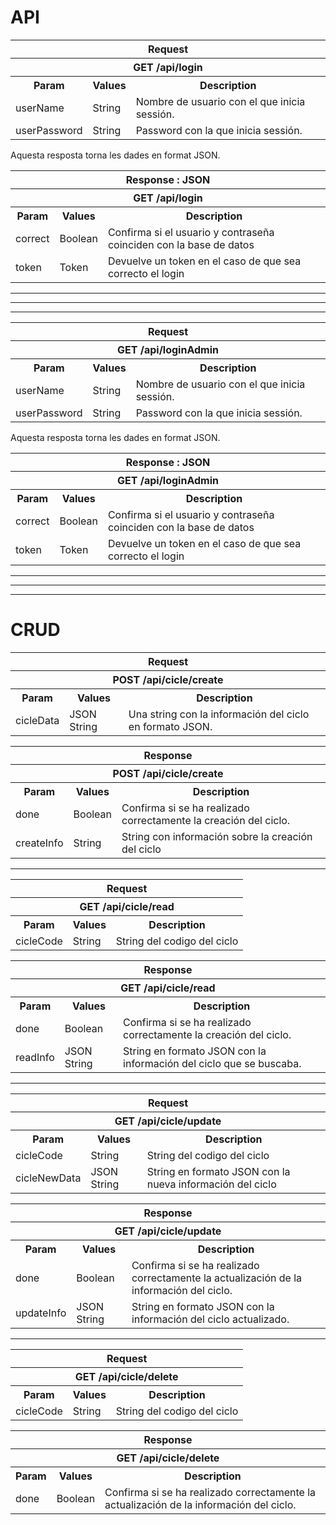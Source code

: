 # API

<table>
<tbody><tr>
<th colspan="3">Request
</th></tr>
<tr>
<th colspan="3">GET /api/login
</th></tr>
<tr>
<th>Param
</th>
<th>Values
</th>
<th>Description
</th></tr>
<tr>
<td>userName
</td>
<td>String
</td>
<td>Nombre de usuario con el que inicia sessión.
</td></tr>
<tr>
<td>userPassword
</td>
<td>String
</td>
<td>Password con la que inicia sessión.
</td></tr></tbody></table>

Aquesta resposta torna les dades en format JSON.

<table class="wikitable">
<tbody><tr>
<th colspan="3">Response&nbsp;: JSON
</th></tr>
<tr>
<th colspan="3">GET /api/login
</th></tr>
<tr>
<th>Param
</th>
<th>Values
</th>
<th>Description
</th></tr>
<tr>
<td>correct
</td>
<td>Boolean
</td>
<td>Confirma si el usuario y contraseña coinciden con la base de datos
</td></tr>
<tr>
<td>token
</td>
<td>Token
</td>
<td>Devuelve un token en el caso de que sea correcto el login
</td></tr></tbody></table>

<hr><hr><hr>

<table>
<tbody><tr>
<th colspan="3">Request
</th></tr>
<tr>
<th colspan="3">GET /api/loginAdmin
</th></tr>
<tr>
<th>Param
</th>
<th>Values
</th>
<th>Description
</th></tr>
<tr>
<td>userName
</td>
<td>String
</td>
<td>Nombre de usuario con el que inicia sessión.
</td></tr>
<tr>
<td>userPassword
</td>
<td>String
</td>
<td>Password con la que inicia sessión.
</td></tr></tbody></table>

Aquesta resposta torna les dades en format JSON.

<table class="wikitable">
<tbody><tr>
<th colspan="3">Response&nbsp;: JSON
</th></tr>
<tr>
<th colspan="3">GET /api/loginAdmin
</th></tr>
<tr>
<th>Param
</th>
<th>Values
</th>
<th>Description
</th></tr>
<tr>
<td>correct
</td>
<td>Boolean
</td>
<td>Confirma si el usuario y contraseña coinciden con la base de datos
</td></tr>
<tr>
<td>token
</td>
<td>Token
</td>
<td>Devuelve un token en el caso de que sea correcto el login
</td></tr></tbody></table>

<hr><hr><hr>


<h1>CRUD</h1>

<table>
<tbody><tr>
<th colspan="3">Request
</th></tr>
<tr>
<th colspan="3">POST /api/cicle/create
</th></tr>
<tr>
<th>Param
</th>
<th>Values
</th>
<th>Description
</th></tr>
<tr>
<td>cicleData
</td>
<td>JSON String
</td>
<td>Una string con la información del ciclo en formato JSON.
</td>
</tr></tbody></table>

<table class="wikitable">
<tbody><tr>
<th colspan="3">Response
</th></tr>
<tr>
<th colspan="3">POST /api/cicle/create
</th></tr>
<tr>
<th>Param
</th>
<th>Values
</th>
<th>Description
</th></tr>
<tr>
<td>done
</td>
<td>Boolean
</td>
<td>Confirma si se ha realizado correctamente la creación del ciclo.
</td></tr>
<tr>
<td>createInfo
</td>
<td>String
</td>
<td>String con información sobre la creación del ciclo
</td></tr></tbody></table>

<hr>

<table>
<tbody><tr>
<th colspan="3">Request
</th></tr>
<tr>
<th colspan="3">GET /api/cicle/read
</th></tr>
<tr>
<th>Param
</th>
<th>Values
</th>
<th>Description
</th></tr>
<tr>
<td>cicleCode
</td>
<td>String
</td>
<td>String del codigo del ciclo
</td>
</tr></tbody></table>

<table class="wikitable">
<tbody><tr>
<th colspan="3">Response
</th></tr>
<tr>
<th colspan="3">GET /api/cicle/read
</th></tr>
<tr>
<th>Param
</th>
<th>Values
</th>
<th>Description
</th></tr>
<tr>
<td>done
</td>
<td>Boolean
</td>
<td>Confirma si se ha realizado correctamente la creación del ciclo.
</td></tr>
<tr>
<td>readInfo
</td>
<td>JSON String
</td>
<td>String en formato JSON con la información del ciclo que se buscaba.
</td></tr></tbody></table>

<hr>

<table>
<tbody><tr>
<th colspan="3">Request
</th></tr>
<tr>
<th colspan="3">GET /api/cicle/update
</th></tr>
<tr>
<th>Param
</th>
<th>Values
</th>
<th>Description
</th></tr>
<tr>
<td>cicleCode
</td>
<td>String
</td>
<td>String del codigo del ciclo
</td>
</tr>
<tr>
<td>cicleNewData
</td>
<td>JSON String
</td>
<td>String en formato JSON con la nueva información del ciclo
</td>
</tr></tbody></table>

<table class="wikitable">
<tbody><tr>
<th colspan="3">Response
</th></tr>
<tr>
<th colspan="3">GET /api/cicle/update
</th></tr>
<tr>
<th>Param
</th>
<th>Values
</th>
<th>Description
</th></tr>
<tr>
<td>done
</td>
<td>Boolean
</td>
<td>Confirma si se ha realizado correctamente la actualización de la información del ciclo.
</td></tr>
<tr>
<td>updateInfo
</td>
<td>JSON String
</td>
<td>String en formato JSON con la información del ciclo actualizado.
</td></tr></tbody></table>

<hr>

<table>
<tbody><tr>
<th colspan="3">Request
</th></tr>
<tr>
<th colspan="3">GET /api/cicle/delete
</th></tr>
<tr>
<th>Param
</th>
<th>Values
</th>
<th>Description
</th></tr>
<tr>
<td>cicleCode
</td>
<td>String
</td>
<td>String del codigo del ciclo
</td>
</tr></tbody></table>

<table class="wikitable">
<tbody><tr>
<th colspan="3">Response
</th></tr>
<tr>
<th colspan="3">GET /api/cicle/delete
</th></tr>
<tr>
<th>Param
</th>
<th>Values
</th>
<th>Description
</th></tr>
<tr>
<td>done
</td>
<td>Boolean
</td>
<td>Confirma si se ha realizado correctamente la actualización de la información del ciclo.
</td></tr></tbody></table>


